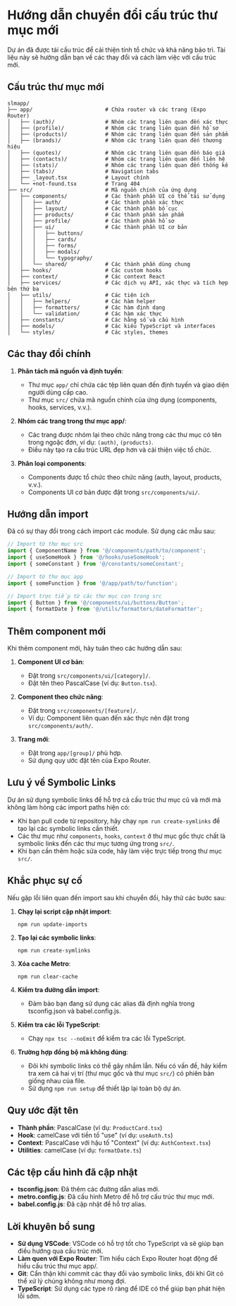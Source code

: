 # Hướng dẫn chuyển đổi cấu trúc thư mục mới

Dự án đã được tái cấu trúc để cải thiện tính tổ chức và khả năng bảo trì. Tài liệu này sẽ hướng dẫn bạn về các thay đổi và cách làm việc với cấu trúc mới.

## Cấu trúc thư mục mới

```
slmapp/
├── app/                       # Chứa router và các trang (Expo Router)
│   ├── (auth)/                # Nhóm các trang liên quan đến xác thực
│   ├── (profile)/             # Nhóm các trang liên quan đến hồ sơ
│   ├── (products)/            # Nhóm các trang liên quan đến sản phẩm
│   ├── (brands)/              # Nhóm các trang liên quan đến thương hiệu
│   ├── (quotes)/              # Nhóm các trang liên quan đến báo giá
│   ├── (contacts)/            # Nhóm các trang liên quan đến liên hệ
│   ├── (stats)/               # Nhóm các trang liên quan đến thống kê
│   ├── (tabs)/                # Navigation tabs
│   ├── _layout.tsx            # Layout chính
│   └── +not-found.tsx         # Trang 404
├── src/                       # Mã nguồn chính của ứng dụng
│   ├── components/            # Các thành phần UI có thể tái sử dụng
│   │   ├── auth/              # Các thành phần xác thực
│   │   ├── layout/            # Các thành phần bố cục
│   │   ├── products/          # Các thành phần sản phẩm
│   │   ├── profile/           # Các thành phần hồ sơ
│   │   ├── ui/                # Các thành phần UI cơ bản
│   │   │   ├── buttons/
│   │   │   ├── cards/
│   │   │   ├── forms/
│   │   │   ├── modals/
│   │   │   └── typography/
│   │   └── shared/            # Các thành phần dùng chung
│   ├── hooks/                 # Các custom hooks
│   ├── context/               # Các context React
│   ├── services/              # Các dịch vụ API, xác thực và tích hợp bên thứ ba
│   ├── utils/                 # Các tiện ích
│   │   ├── helpers/           # Các hàm helper
│   │   ├── formatters/        # Các hàm định dạng
│   │   └── validation/        # Các hàm xác thực
│   ├── constants/             # Các hằng số và cấu hình
│   ├── models/                # Các kiểu TypeScript và interfaces
│   └── styles/                # Các styles, themes
```

## Các thay đổi chính

1. **Phân tách mã nguồn và định tuyến**: 
   - Thư mục `app/` chỉ chứa các tệp liên quan đến định tuyến và giao diện người dùng cấp cao.
   - Thư mục `src/` chứa mã nguồn chính của ứng dụng (components, hooks, services, v.v.).

2. **Nhóm các trang trong thư mục app/**:
   - Các trang được nhóm lại theo chức năng trong các thư mục có tên trong ngoặc đơn, ví dụ: `(auth)`, `(products)`.
   - Điều này tạo ra cấu trúc URL đẹp hơn và cải thiện việc tổ chức.

3. **Phân loại components**:
   - Components được tổ chức theo chức năng (auth, layout, products, v.v.).
   - Components UI cơ bản được đặt trong `src/components/ui/`.

## Hướng dẫn import

Đã có sự thay đổi trong cách import các module. Sử dụng các mẫu sau:

```typescript
// Import từ thư mục src
import { ComponentName } from '@/components/path/to/component';
import { useSomeHook } from '@/hooks/useSomeHook';
import { someConstant } from '@/constants/someConstant';

// Import từ thư mục app
import { someFunction } from '@/app/path/to/function';

// Import trực tiếp từ các thư mục con trong src
import { Button } from '@/components/ui/buttons/Button';
import { formatDate } from '@/utils/formatters/dateFormatter';
```

## Thêm component mới

Khi thêm component mới, hãy tuân theo các hướng dẫn sau:

1. **Component UI cơ bản**:
   - Đặt trong `src/components/ui/[category]/`.
   - Đặt tên theo PascalCase (ví dụ: `Button.tsx`).

2. **Component theo chức năng**:
   - Đặt trong `src/components/[feature]/`.
   - Ví dụ: Component liên quan đến xác thực nên đặt trong `src/components/auth/`.

3. **Trang mới**:
   - Đặt trong `app/[group]/` phù hợp.
   - Sử dụng quy ước đặt tên của Expo Router.

## Lưu ý về Symbolic Links

Dự án sử dụng symbolic links để hỗ trợ cả cấu trúc thư mục cũ và mới mà không làm hỏng các import paths hiện có:

- Khi bạn pull code từ repository, hãy chạy `npm run create-symlinks` để tạo lại các symbolic links cần thiết.
- Các thư mục như `components`, `hooks`, `context` ở thư mục gốc thực chất là symbolic links đến các thư mục tương ứng trong `src/`.
- Khi bạn cần thêm hoặc sửa code, hãy làm việc trực tiếp trong thư mục `src/`.

## Khắc phục sự cố

Nếu gặp lỗi liên quan đến import sau khi chuyển đổi, hãy thử các bước sau:

1. **Chạy lại script cập nhật import**:
   ```
   npm run update-imports
   ```

2. **Tạo lại các symbolic links**:
   ```
   npm run create-symlinks
   ```

3. **Xóa cache Metro**:
   ```
   npm run clear-cache
   ```

4. **Kiểm tra đường dẫn import**:
   - Đảm bảo bạn đang sử dụng các alias đã định nghĩa trong tsconfig.json và babel.config.js.

5. **Kiểm tra các lỗi TypeScript**:
   - Chạy `npx tsc --noEmit` để kiểm tra các lỗi TypeScript.

6. **Trường hợp đồng bộ mã không đúng**:
   - Đôi khi symbolic links có thể gây nhầm lẫn. Nếu có vấn đề, hãy kiểm tra xem cả hai vị trí (thư mục gốc và thư mục `src/`) có phiên bản giống nhau của file.
   - Sử dụng `npm run setup` để thiết lập lại toàn bộ dự án.

## Quy ước đặt tên

- **Thành phần**: PascalCase (ví dụ: `ProductCard.tsx`)
- **Hook**: camelCase với tiền tố "use" (ví dụ: `useAuth.ts`)
- **Context**: PascalCase với hậu tố "Context" (ví dụ: `AuthContext.tsx`)
- **Utilities**: camelCase (ví dụ: `formatDate.ts`)

## Các tệp cấu hình đã cập nhật

- **tsconfig.json**: Đã thêm các đường dẫn alias mới.
- **metro.config.js**: Đã cấu hình Metro để hỗ trợ cấu trúc thư mục mới.
- **babel.config.js**: Đã cập nhật để hỗ trợ alias.

## Lời khuyên bổ sung

- **Sử dụng VSCode**: VSCode có hỗ trợ tốt cho TypeScript và sẽ giúp bạn điều hướng qua cấu trúc mới.
- **Làm quen với Expo Router**: Tìm hiểu cách Expo Router hoạt động để hiểu cấu trúc thư mục app/.
- **Git**: Cẩn thận khi commit các thay đổi vào symbolic links, đôi khi Git có thể xử lý chúng không như mong đợi.
- **TypeScript**: Sử dụng các type rõ ràng để IDE có thể giúp bạn phát hiện lỗi sớm. 